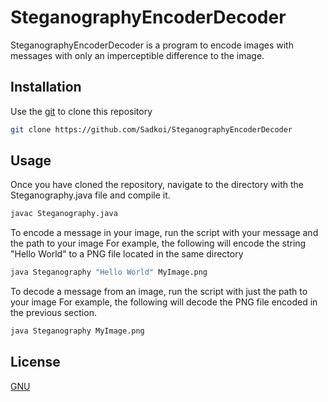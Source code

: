 # SteganographyEncoderDecoder
SteganographyEncoderDecoder is a program to encode images with messages with only an imperceptible difference to the image.

## Installation

Use the [git](https://git-scm.com/) to clone this repository

```bash
git clone https://github.com/Sadkoi/SteganographyEncoderDecoder
```

## Usage

Once you have cloned the repository, navigate to the directory with the Steganography.java file and compile it.

```bash
javac Steganography.java
```

To encode a message in your image, run the script with your message and the path to your image
For example, the following will encode the string "Hello World" to a PNG file located in the same directory

```bash
java Steganography "Hello World" MyImage.png
```

To decode a message from an image, run the script with just the path to your image
For example, the following will decode the PNG file encoded in the previous section.

```bash
java Steganography MyImage.png
```

## License
[GNU](https://www.gnu.org/licenses/gpl-3.0.en.html)
